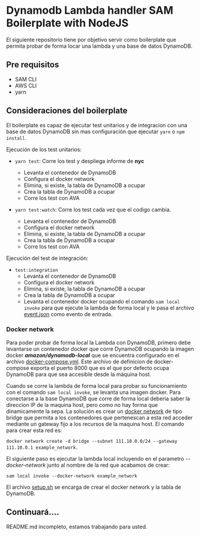 # Dynamodb Lambda handler SAM Boilerplate with NodeJS

El siguiente repositorio tiene por objetivo servir como boilerplate que permita probar de forma locar una lambda y una base de datos DynamoDB.

## Pre requisitos

- SAM CLI
- AWS CLI
- yarn

## Consideraciones del boilerplate

El boilerplate es capaz de ejecutar test unitarios y de integracion con una base de datos DynamoDB sin mas configuración que ejecutar `yarn` o `npm install`.

Ejecución de los test unitarios:

- `yarn test`: Corre los test y despliega informe de **nyc**
  - Levanta el contenedor de DynamoDB
  - Configura el docker network
  - Elimina, si existe, la tabla de DynamoDB a ocupar
  - Crea la tabla de DynamoDB a ocupar
  - Corre los test con AVA

- `yarn test:watch`: Corre los test cada vez que el codigo cambia.
  - Levanta el contenedor de DynamoDB
  - Configura el docker network
  - Elimina, si existe, la tabla de DynamoDB a ocupar
  - Crea la tabla de DynamoDB a ocupar
  - Corre los test con AVA

Ejecución del test de integración:

- `test:integration`
  - Levanta el contenedor de DynamoDB
  - Configura el docker network
  - Elimina, si existe, la tabla de DynamoDB a ocupar
  - Crea la tabla de DynamoDB a ocupar
  - Levanta el contenedor docker ocupando el comando `sam local invoke` para que ejecute la lambda de forma local y le pasa el archivo [event.json](event.json) como evento de entrada.


### Docker network

Para poder probar de forma local la Lambda con DynamoDB, primero debe levantarse un contenedor docker que corre DynamoDB ocupando la imagen docker ***amazon/dynamodb-local*** que se encuentra configurado en el archivo [docker-compose.yml](docker-compose.yml). Este archivo de definicion de docker-compose exporta el puerto 8000 que es el que por defecto ocupa DynamoDB para que sea accesible desde la máquina host.

Cuando se corre la lambda de forma local para probar su funcionamiento con el comando `sam local invoke`, se levanta una imagen docker. Para conectarse a la base DynamoDB que corre de forma local deberia saber la direccion IP de la maquina host, pero como no hay forma que dinamicamente la sepa. La solución es crear un [docker network](https://docs.docker.com/network/) de tipo bridge que permita a los contenedores que pertenescan a esta red acceder mediante un gateway fijo a los recursos de la maquina host. El comando para crear esta red es:

 `docker network create -d bridge --subnet 111.10.0.0/24 --gateway 111.10.0.1 example_network`.

El siguiente paso es ejecutar la lambda local incluyendo en el parametro *--docker-network* junto al nombre de la red que acabamos de crear:

`sam local invoke --docker-network example_network`

El archivo [setup.sh](scripts/setup.sh) se encarga de crear el docker network y la tabla de DynamoDB.


## Continuará....
README.md incompleto, estamos trabajando para usted.